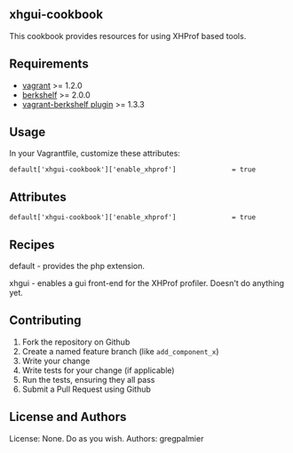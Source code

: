 xhgui-cookbook
--------------

This cookbook provides resources for using XHProf based tools.

Requirements
------------
* [vagrant](http://downloads.vagrantup.com/) >= 1.2.0
* [berkshelf](http://berkshelf.com/) >= 2.0.0
* [vagrant-berkshelf plugin](https://github.com/RiotGames/vagrant-berkshelf) >= 1.3.3

Usage
-----

In your Vagrantfile, customize these attributes:

````
default['xhgui-cookbook']['enable_xhprof']              = true
````

Attributes
----------

````
default['xhgui-cookbook']['enable_xhprof']              = true
````

Recipes
-------

default - provides the php extension.

xhgui - enables a gui front-end for the XHProf profiler. Doesn't do anything yet.

Contributing
------------

1. Fork the repository on Github
2. Create a named feature branch (like `add_component_x`)
3. Write your change
4. Write tests for your change (if applicable)
5. Run the tests, ensuring they all pass
6. Submit a Pull Request using Github

License and Authors
-------------------
License: None.  Do as you wish.
Authors: gregpalmier
